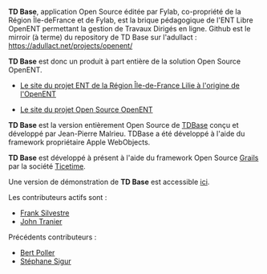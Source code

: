 **TD Base**, application Open Source éditée par Fylab, co-propriété de la Région Île-deFrance et de Fylab, est la brique pédagogique de l'ENT Libre OpenENT permettant la gestion de Travaux Dirigés en ligne. Github est le mirroir (à terme) du repository de TD Base sur l'adullact : https://adullact.net/projects/openent/ 

**TD Base** est donc un produit à part entière de la solution Open Source OpenENT.

-    [Le site du projet ENT de la Région Île-de-France Lilie à l'origine de l'OpenENT](http://lilie.iledefrance.fr/)

-    [Le site du projet Open Source OpenENT](https://adullact.net/projects/openent/)

**TD Base** est la version entièrement Open Source de [TDBase](http://tdbase.fylab.fr/cgi-bin/WebObjects/TDBase.woa/wa/presentation) conçu et développé par Jean-Pierre Malrieu.
TDBase a été développé à l'aide du framework propriétaire Apple WebObjects.

**TD Base** est développé à présent à l'aide du framework Open Source [Grails](http://www.grails.org) par la société [Ticetime](http://www.ticetime.com).

Une version de démonstration de **TD Base** est accessible [ici](http://demo.ticetime.com/eliot-tdbase/).

Les contributeurs actifs sont :

-	[Frank Silvestre](http://fr.linkedin.com/pub/franck-silvestre/22/737/107)
- [John Tranier](http://www.linkedin.com/pub/john-tranier/7b/7b3/295)


Précédents contributeurs :

-	[Bert Poller](http://www.linkedin.com/pub/bert-poller/21/5b8/880)
- [Stéphane Sigur](http://www.linkedin.com/pub/st%C3%A9phane-sigur/2b/125/601)